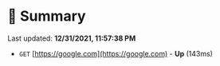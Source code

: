 # 📖 Summary
Last updated: **12/31/2021, 11:57:38 PM**

- `GET` [https://google.com](https://google.com) - **Up** (143ms)
